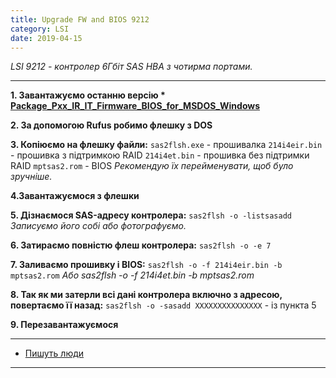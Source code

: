 ```yaml
---
title: Upgrade FW and BIOS 9212
category: LSI
date: 2019-04-15
---
```


_LSI 9212 - контролер 6Гбіт SAS HBA з чотирма портами._

-----

**1. Завантажуємо останню версію * <a href="https://www.broadcom.com/support/download-search/?pg=&amp;pf=&amp;pn=SAS+9212-4i4e+Host+Bus+Adapter&amp;po=&amp;pa=&amp;dk=">Package_Pxx_IR_IT_Firmware_BIOS_for_MSDOS_Windows</a>**

**2. За допомогою Rufus робимо флешку з DOS**

**3. Копіюємо на флешку файли:**
`sas2flsh.exe` - прошивалка
`214i4eir.bin` - прошивка з підтримкою RAID
`214i4et.bin` - прошивка без підтримки RAID
`mptsas2.rom` - BIOS
_Рекомендую їх перейменувати, щоб було зручніше._

**4.Завантажуємося з флешки**

**5. Дізнаємося SAS-адресу контролера:**
`sas2flsh -o -listsasadd`
_Записуємо його собі або фотографуємо._

**6. Затираємо повністю флеш контролера:**
`sas2flsh -o -e 7`

**7. Заливаємо прошивку і BIOS:**
`sas2flsh -o -f 214i4eir.bin -b mptsas2.rom`
_Або sas2flsh -o -f 214i4et.bin -b mptsas2.rom_

**8. Так як ми затерли всі дані контролера включно з адресою, повертаємо її назад:**
`sas2flsh -o -sasadd ХХХХХХХХХХХХХХХ` - із пункта 5

**9. Перезавантажуємося**

-----

* <a href="http://nobrix.ru/firmware_lsi">Пишуть люди</a>

-----